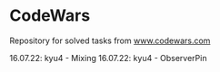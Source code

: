 # CodeWars
Repository for solved tasks from www.codewars.com

16.07.22:  kyu4 - Mixing
16.07.22:  kyu4 - ObserverPin